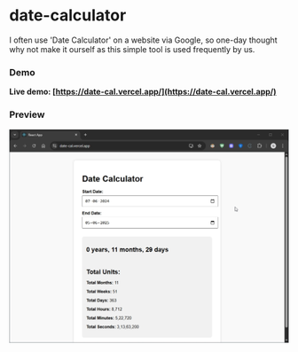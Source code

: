 # date-calculator

I often use 'Date Calculator' on a website via Google, so one-day thought why not make it ourself as this simple tool is used frequently by us.

### Demo

**Live demo: [https://date-cal.vercel.app/](https://date-cal.vercel.app/)**

### Preview

![scr.jpg](scr.jpg)
